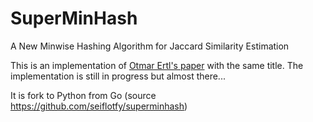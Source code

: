 # SuperMinHash
A New Minwise Hashing Algorithm for Jaccard Similarity Estimation

This is an implementation of [Otmar Ertl's paper](https://arxiv.org/pdf/1706.05698.pdf) with the same title.
The implementation is still in progress but almost there...

It is fork to Python from Go (source https://github.com/seiflotfy/superminhash)

